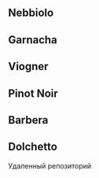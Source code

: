 ## Nebbiolo

## Garnacha

## Viogner

## Pinot Noir

## Barbera

## Dolchetto

Удаленный репозиторий